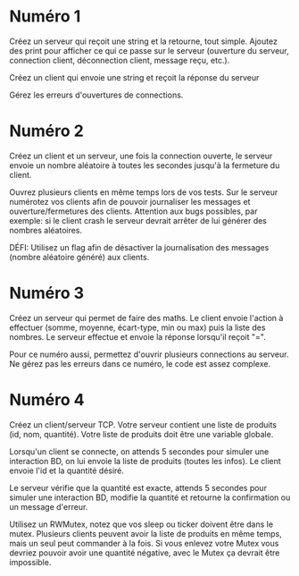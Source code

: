 # Numéro 1

Créez un serveur qui reçoit une string et la retourne, tout simple. Ajoutez des print pour afficher ce qui ce passe sur le serveur (ouverture du serveur, connection client, déconnection client, message reçu, etc.).

Créez un client qui envoie une string et reçoit la réponse du serveur

Gérez les erreurs d'ouvertures de connections.

# Numéro 2

Créez un client et un serveur, une fois la connection ouverte, le serveur envoie un nombre aléatoire à toutes les secondes jusqu'à la fermeture du client.

Ouvrez plusieurs clients en même temps lors de vos tests. Sur le serveur numérotez vos clients afin de pouvoir journaliser les messages et ouverture/fermetures des clients. Attention aux bugs possibles, par exemple: si le client crash le serveur devrait arrêter de lui générer des nombres aléatoires.

DÉFI: Utilisez un flag afin de désactiver la journalisation des messages (nombre aléatoire généré) aux clients.

# Numéro 3

Créez un serveur qui permet de faire des maths. Le client envoie l'action à effectuer (somme, moyenne, écart-type, min ou max) puis la liste des nombres. Le serveur effectue et envoie la réponse lorsqu'il reçoit "=".

Pour ce numéro aussi, permettez d'ouvrir plusieurs connections au serveur. Ne gérez pas les erreurs dans ce numéro, le code est assez complexe.

# Numéro 4

Créez un client/serveur TCP. Votre serveur contient une liste de produits (id, nom, quantité). Votre liste de produits doit être une variable globale.

Lorsqu'un client se connecte, on attends 5 secondes pour simuler une interaction BD, on lui envoie la liste de produits (toutes les infos). Le client envoie l'id et la quantité désiré.

Le serveur vérifie que la quantité est exacte, attends 5 secondes pour simuler une interaction BD, modifie la quantité et retourne la confirmation ou un message d'erreur.

Utilisez un RWMutex, notez que vos sleep ou ticker doivent être dans le mutex. Plusieurs clients peuvent avoir la liste de produits en même temps, mais un seul peut commander à la fois. Si vous enlevez votre Mutex vous devriez pouvoir avoir une quantité négative, avec le Mutex ça devrait être impossible.